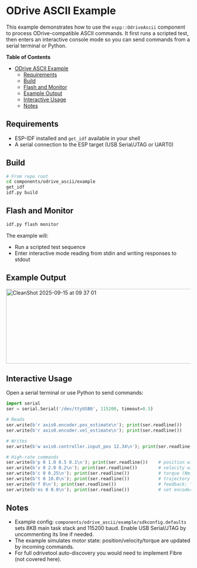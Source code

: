 # ODrive ASCII Example

This example demonstrates how to use the `espp::OdriveAscii` component to process ODrive-compatible ASCII commands. It first runs a scripted test, then enters an interactive console mode so you can send commands from a serial terminal or Python.

<!-- markdown-toc start - Don't edit this section. Run M-x markdown-toc-refresh-toc -->
**Table of Contents**

- [ODrive ASCII Example](#odrive-ascii-example)
  - [Requirements](#requirements)
  - [Build](#build)
  - [Flash and Monitor](#flash-and-monitor)
  - [Example Output](#example-output)
  - [Interactive Usage](#interactive-usage)
  - [Notes](#notes)

<!-- markdown-toc end -->


## Requirements

- ESP-IDF installed and `get_idf` available in your shell
- A serial connection to the ESP target (USB Serial/JTAG or UART0)

## Build

```sh
# From repo root
cd components/odrive_ascii/example
get_idf
idf.py build
```

## Flash and Monitor

```sh
idf.py flash monitor
```

The example will:
- Run a scripted test sequence
- Enter interactive mode reading from stdin and writing responses to stdout

## Example Output

<img width="719" height="204" alt="CleanShot 2025-09-15 at 09 37 01" src="https://github.com/user-attachments/assets/92bfaa85-7ac7-433e-8584-48c6f520d107" />

## Interactive Usage

Open a serial terminal or use Python to send commands:

```python
import serial
ser = serial.Serial('/dev/ttyUSB0', 115200, timeout=0.5)

# Reads
ser.write(b'r axis0.encoder.pos_estimate\n'); print(ser.readline())
ser.write(b'r axis0.encoder.vel_estimate\n'); print(ser.readline())

# Writes
ser.write(b'w axis0.controller.input_pos 12.34\n'); print(ser.readline())

# High-rate commands
ser.write(b'p 0 1.0 0.5 0.1\n'); print(ser.readline())    # position with feedforward
ser.write(b'v 0 2.0 0.2\n'); print(ser.readline())        # velocity with torque_ff
ser.write(b'c 0 0.25\n'); print(ser.readline())           # torque (Nm)
ser.write(b't 0 10.0\n'); print(ser.readline())           # trajectory goal (turns)
ser.write(b'f 0\n'); print(ser.readline())                # feedback: "<pos> <vel>\n"
ser.write(b'es 0 0.0\n'); print(ser.readline())           # set encoder abs pos
```

## Notes

- Example config: `components/odrive_ascii/example/sdkconfig.defaults` sets 8KB main task stack and 115200 baud. Enable USB Serial/JTAG by uncommenting its line if needed.
- The example simulates motor state: position/velocity/torque are updated by incoming commands.
- For full odrivetool auto-discovery you would need to implement Fibre (not covered here).
